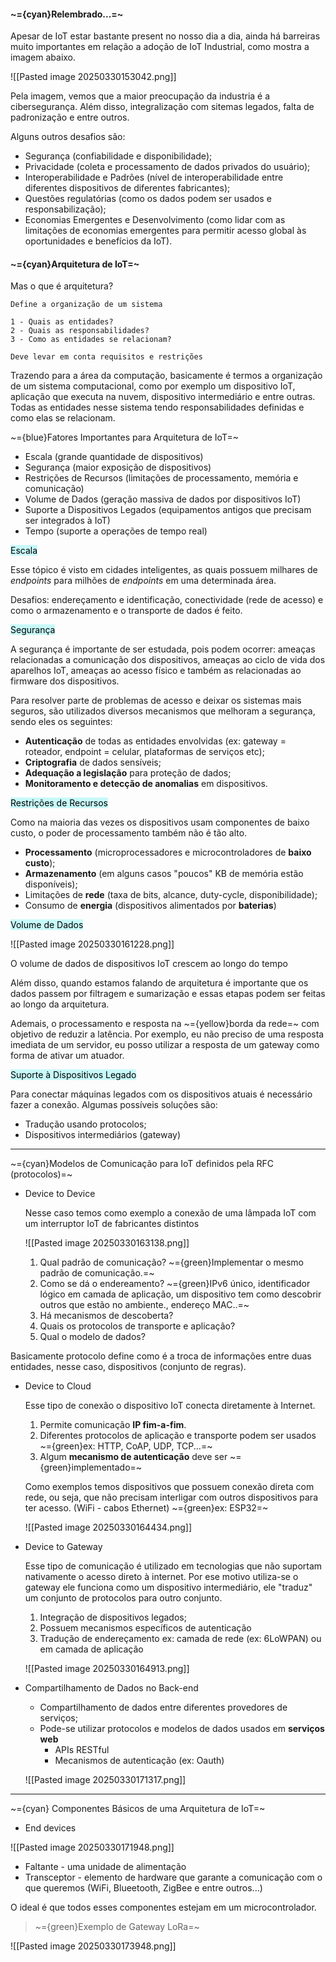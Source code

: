
#### ~={cyan}Relembrado...=~

Apesar de IoT estar bastante present no nosso dia a dia, ainda há barreiras muito importantes em relação a adoção de IoT Industrial, como mostra a imagem abaixo.

![[Pasted image 20250330153042.png]]

Pela imagem, vemos que a maior preocupação da industria é a cibersegurança. Além disso, integralização com sitemas legados, falta de padronização e entre outros.

Alguns outros desafios são:

-  Segurança (confiabilidade e disponibilidade);
-  Privacidade (coleta e processamento de dados privados do usuário);
-  Interoperabilidade e Padrões (nível de interoperabilidade entre diferentes dispositivos de diferentes fabricantes);
-  Questões regulatórias (como os dados podem ser usados e responsabilização);
-  Economias Emergentes e Desenvolvimento (como lidar com as limitações de economias emergentes para permitir acesso global às oportunidades e benefícios da IoT).

#### ~={cyan}Arquitetura de IoT=~

Mas o que é arquitetura?

	Define a organização de um sistema

	1 - Quais as entidades?
	2 - Quais as responsabilidades?
	3 - Como as entidades se relacionam?

	Deve levar em conta requisitos e restrições

Trazendo para a área da computação, basicamente é termos a organização de um sistema computacional, como por exemplo um dispositivo IoT, aplicação que executa na nuvem, dispositivo intermediário e entre outras. Todas as entidades nesse sistema tendo responsabilidades definidas e como elas se relacionam.

~={blue}Fatores Importantes para Arquitetura de IoT=~

-  Escala (grande quantidade de dispositivos)
-  Segurança (maior exposição de dispositivos)
-  Restrições de Recursos (limitações de processamento, memória e comunicação)
-  Volume de Dados (geração massiva de dados por dispositivos IoT)
-  Suporte a Dispositivos Legados (equipamentos antigos que precisam ser integrados à IoT)
-  Tempo (suporte a operações de tempo real)

<mark style="background: #ABF7F7A6;">Escala</mark>

Esse tópico é visto em cidades inteligentes, as quais possuem milhares de *endpoints* para milhões de *endpoints* em uma determinada área. 

Desafios: endereçamento e identificação, conectividade (rede de acesso) e como o armazenamento e o transporte de dados é feito.

<mark style="background: #ABF7F7A6;">Segurança</mark>

A segurança é importante de ser estudada, pois podem ocorrer: ameaças relacionadas a comunicação dos dispositivos, ameaças ao ciclo de vida dos aparelhos IoT, ameaças ao acesso físico e também as relacionadas ao firmware dos dispositivos.

Para resolver parte de problemas de acesso e deixar os sistemas mais seguros, são utilizados diversos mecanismos que melhoram a segurança, sendo eles os seguintes:

-  **Autenticação** de todas as entidades envolvidas (ex: gateway = roteador, endpoint = celular, plataformas de serviços etc);
-  **Criptografia** de dados sensíveis; 
-  **Adequação a legislação** para proteção de dados;
-  **Monitoramento e detecção de anomalias** em dispositivos.

<mark style="background: #ABF7F7A6;">Restrições de Recursos</mark>

Como na maioria das vezes os dispositivos usam componentes de baixo custo, o poder de processamento também não é tão alto. 

-  **Processamento** (microprocessadores e microcontroladores de **baixo custo**);
-  **Armazenamento** (em alguns casos "poucos" KB de memória estão disponíveis);
-  Limitações de **rede** (taxa de bits, alcance, duty-cycle, disponibilidade);
-  Consumo de **energia** (dispositivos alimentados por **baterias**)

<mark style="background: #ABF7F7A6;">Volume de Dados</mark>

![[Pasted image 20250330161228.png]]

O volume de dados de dispositivos IoT crescem ao longo do tempo

Além disso, quando estamos falando de arquitetura é importante que os dados passem por filtragem e sumarização e essas etapas podem ser feitas ao longo da arquitetura.

Ademais, o processamento e resposta na ~={yellow}borda da rede=~ com objetivo de reduzir a latência. Por exemplo, eu não preciso de uma resposta imediata de um servidor, eu posso utilizar a resposta de um gateway como forma de ativar um atuador.

<mark style="background: #ABF7F7A6;">Suporte à Dispositivos Legado</mark>

Para conectar máquinas legados com os dispositivos atuais é necessário fazer a conexão. Algumas possíveis soluções são:

-  Tradução usando protocolos;
-  Dispositivos intermediários (gateway)

---

~={cyan}Modelos de Comunicação para IoT definidos pela RFC (protocolos)=~

-  Device to Device

	Nesse caso temos como exemplo a conexão de uma lâmpada IoT com um interruptor IoT de fabricantes distintos

	![[Pasted image 20250330163138.png]]
	
	1.  Qual padrão de comunicação?
		~={green}Implementar o mesmo padrão de comunicação.=~
	2.  Como se dá o endereamento?
		~={green}IPv6 único, identificador lógico em camada de aplicação, um dispositivo tem como descobrir outros que estão no ambiente., endereço MAC..=~
	3.  Há mecanismos de descoberta?
	4.  Quais os protocolos de transporte e aplicação?
	5.  Qual o modelo de dados?

Basicamente protocolo define como é a troca de informações entre duas entidades, nesse caso, dispositivos (conjunto de regras). 

- Device to Cloud

	Esse tipo de conexão o dispositivo IoT conecta diretamente à Internet.

	1. Permite comunicação **IP fim-a-fim**.
	2. Diferentes protocolos de aplicação e transporte podem ser usados
		~={green}ex: HTTP, CoAP, UDP, TCP...=~
	3. Algum **mecanismo de autenticação** deve ser ~={green}implementado=~

	Como exemplos temos dispositivos que possuem conexão direta com rede, ou seja, que não precisam interligar com outros dispositivos para ter acesso. (WiFi - cabos Ethernet)
		~={green}ex: ESP32=~
		
	![[Pasted image 20250330164434.png]]


-  Device to Gateway

	Esse tipo de comunicação é utilizado em tecnologias que não suportam nativamente o acesso direto à internet.  Por ese motivo utiliza-se o gateway ele funciona como um dispositivo intermediário, ele "traduz" um conjunto de protocolos para outro conjunto.

	1.  Integração de dispositivos legados;
	2.  Possuem mecanismos específicos de autenticação
	3.  Tradução de endereçamento
		 ex: camada de rede (ex: 6LoWPAN) ou em camada de aplicação

	![[Pasted image 20250330164913.png]]

-  Compartilhamento de Dados no Back-end

	-  Compartilhamento de dados entre diferentes provedores de serviços;
	-  Pode-se utilizar protocolos e modelos de dados usados em **serviços web** 
		-  APIs RESTful
		-  Mecanismos de autenticação (ex: Oauth)
		
	![[Pasted image 20250330171317.png]]
---

~={cyan} Componentes Básicos de uma Arquitetura de IoT=~

-  End devices

![[Pasted image 20250330171948.png]]

-  Faltante - uma unidade de alimentação
-  Transceptor - elemento de hardware que garante a comunicação com o que queremos (WiFi, Blueetooth, ZigBee e entre outros...)

O ideal é que todos esses componentes estejam em um microcontrolador.


> ~={green}Exemplo de Gateway LoRa=~

![[Pasted image 20250330173948.png]]
















































































































































